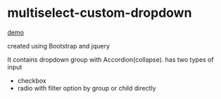 # multiselect-custom-dropdown
[demo](https://gokul-gfk.github.io/multiselect-custom-dropdown/)


created using Bootstrap and jquery


It contains dropdown group with Accordion(collapse).
has two types of input
  * checkbox
  * radio
with filter option by group or child directly
